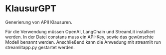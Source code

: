 # KlausurGPT
Generierung von APII Klausuren.

Für die Verwendung müssen OpenAI, LangChain und StreamLit installiert werden. In der Datei constans muss ein API-Key, sowie das gewünschte Modell benannt werden. Anschließend kann die Anwedung mit streamlit run streamlitapp.py gestartet werden.
